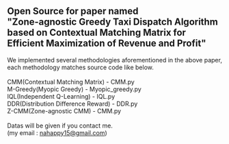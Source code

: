 ## Open Source for paper named </br>"Zone-agnostic Greedy Taxi Dispatch Algorithm based on Contextual Matching Matrix for Efficient Maximization of Revenue and Profit"

We implemented several methodologies aforementioned in the above paper, each methodology matches source code like below.</br>
</br>
CMM(Contextual Matching Matrix) - CMM.py</br>
M-Greedy(Myopic Greedy) - Myopic_greedy.py</br>
IQL(Independent Q-Learning) - IQL.py</br>
DDR(Distribution Difference Reward) - DDR.py</br>
Z-CMM(Zone-agnostic CMM) - CMM.py</br>
</br>
Datas will be given if you contact me. </br>
(my email : nahappy15@gmail.com)
